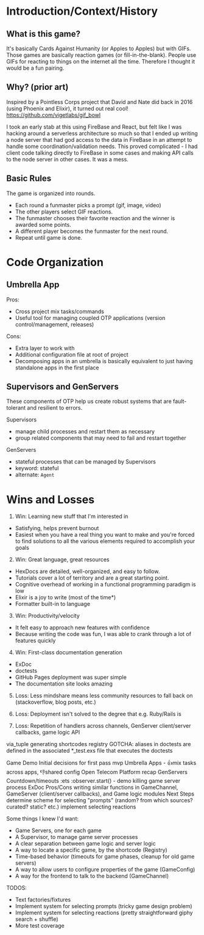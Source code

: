 # Introduction/Context/History

## What is this game?

It's basically Cards Against Humanity (or Apples to Apples) but with GIFs.
Those games are basically reaction games (or fill-in-the-blank). People use GIFs for reacting to things on the internet all the time. Therefore I thought it would be a fun pairing.

## Why? (prior art)

Inspired by a Pointless Corps project that David and Nate did back in 2016 (using Phoenix and Elixir), it turned out real cool!
https://github.com/vigetlabs/gif_bowl

I took an early stab at this using FireBase and React, but felt like I was hacking around a serverless architecture so much so that I ended up writing a node server that had god access to the data in FireBase in an attempt to handle some coordination/validation needs. This proved complicated - I had client code talking directly to FireBase in some cases and making API calls to the node server in other cases. It was a mess.

## Basic Rules

The game is organized into rounds.
- Each round a funmaster picks a prompt (gif, image, video)
- The other players select GIF reactions.
- The funmaster chooses their favorite reaction and the winner is awarded some points.
- A different player becomes the funmaster for the next round.
- Repeat until game is done.



# Code Organization

## Umbrella App

Pros:
- Cross project mix tasks/commands
- Useful tool for managing coupled OTP applications (version control/management, releases)

Cons:
- Extra layer to work with
- Additional configuration file at root of project
- Decomposing apps in an umbrella is basically equivalent to just having standalone apps in the first place

## Supervisors and GenServers

These components of OTP help us create robust systems that are fault-tolerant and resilient to errors.

Supervisors
  - manage child processes and restart them as necessary
  - group related components that may need to fail and restart together

GenServers
  - stateful processes that can be managed by Supervisors
  - keyword: stateful
  - alternate: `Agent`

# Wins and Losses

1. Win: Learning new stuff that I'm interested in

- Satisfying, helps prevent burnout
- Easiest when you have a real thing you want to make and you're forced to find solutions to all the various elements required to accomplish your goals

2. Win: Great language, great resources

- HexDocs are detailed, well-organized, and easy to follow.
- Tutorials cover a lot of territory and are a great starting point.
- Cognitive overhead of working in a functional programming paradigm is low
- Elixir is a joy to write (most of the time*)
- Formatter built-in to language

3. Win: Productivity/velocity

- It felt easy to approach new features with confidence
- Because writing the code was fun, I was able to crank through a lot of features quickly

4. Win: First-class documentation generation

- ExDoc
- doctests
- GitHub Pages deployment was super simple
- The documentation site looks amazing

5. Loss: Less mindshare means less community resources to fall back on (stackoverflow, blog posts, etc.)

6. Loss: Deployment isn't solved to the degree that e.g. Ruby/Rails is

7. Loss: Repetition of handlers across channels, GenServer client/server callbacks, game logic API














via_tuple
generating shortcodes
registry
GOTCHA: aliases in doctests are defined in the associated *_test.exs file that executes the doctests




Game Demo
Initial decisions for first pass mvp
Umbrella Apps - 👍mix tasks across apps, 👎shared config
Open Telecom Platform recap
GenServers
Countdown/timeouts
:ets
:observer.start() - demo killing game server process
ExDoc
Pros/Cons
writing similar functions in GameChannel, GameServer (client/server callbacks), and Game logic modules
Next Steps
determine scheme for selecting "prompts" (random? from which sources? curated? static? etc.)
implement selecting reactions


Some things I knew I'd want:

- Game Servers, one for each game
- A Supervisor, to manage game server processes
- A clear separation between game logic and server logic
- A way to locate a specific game, by the shortcode (Registry)
- Time-based behavior (timeouts for game phases, cleanup for old game servers)
- A way to allow users to configure properties of the game (GameConfig)
- A way for the frontend to talk to the backend (GameChannel)

TODOS:
- Text factories/fixtures
- Implement system for selecting prompts (tricky game design problem)
- Implement system for selecting reactions (pretty straightforward giphy search + shuffle)
- More test coverage
